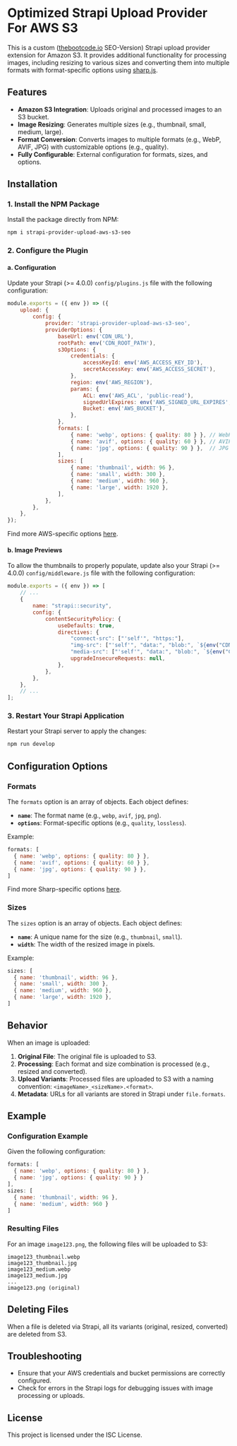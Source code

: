 # Optimized Strapi Upload Provider For AWS S3

This is a custom ([thebootcode.io](http://thebootcode.io) SEO-Version) Strapi upload provider extension for Amazon S3. It provides additional functionality for processing images, including resizing to various sizes and converting them into multiple formats with format-specific options using [sharp.js](https://sharp.pixelplumbing.com/).

## Features

- **Amazon S3 Integration**: Uploads original and processed images to an S3 bucket.
- **Image Resizing**: Generates multiple sizes (e.g., thumbnail, small, medium, large).
- **Format Conversion**: Converts images to multiple formats (e.g., WebP, AVIF, JPG) with customizable options (e.g., quality).
- **Fully Configurable**: External configuration for formats, sizes, and options.

## Installation

### 1. Install the NPM Package

Install the package directly from NPM:

```bash
npm i strapi-provider-upload-aws-s3-seo
```

### 2. Configure the Plugin

#### a. Configuration
Update your Strapi (>= 4.0.0) `config/plugins.js` file with the following configuration:

```javascript
module.exports = ({ env }) => ({
    upload: {
        config: {
            provider: 'strapi-provider-upload-aws-s3-seo',
            providerOptions: {
                baseUrl: env('CDN_URL'),
                rootPath: env('CDN_ROOT_PATH'),
                s3Options: {
                    credentials: {
                        accessKeyId: env('AWS_ACCESS_KEY_ID'),
                        secretAccessKey: env('AWS_ACCESS_SECRET'),
                    },
                    region: env('AWS_REGION'),
                    params: {
                        ACL: env('AWS_ACL', 'public-read'),
                        signedUrlExpires: env('AWS_SIGNED_URL_EXPIRES', 15 * 60),
                        Bucket: env('AWS_BUCKET'),
                    },
                },
                formats: [
                    { name: 'webp', options: { quality: 80 } }, // WebP with quality 80
                    { name: 'avif', options: { quality: 60 } }, // AVIF with quality 60
                    { name: 'jpg', options: { quality: 90 } },  // JPG with quality 90
                ],
                sizes: [
                    { name: 'thumbnail', width: 96 },
                    { name: 'small', width: 300 },
                    { name: 'medium', width: 960 },
                    { name: 'large', width: 1920 },
                ],
            },
        },
    },
});
```

Find more AWS-specific options [here](https://docs.aws.amazon.com/AWSJavaScriptSDK/latest/AWS/S3.html#constructor-property).

#### b. Image Previews 
To allow the thumbnails to properly populate, update also your Strapi (>= 4.0.0) `config/middleware.js` file with the following configuration:

```javascript
module.exports = ({ env }) => [
    // ...
    {
        name: "strapi::security",
        config: {
            contentSecurityPolicy: {
                useDefaults: true,
                directives: {
                    "connect-src": ["'self'", "https:"],
                    "img-src": ["'self'", "data:", "blob:", `${env("CDN_URL")}`],
                    "media-src": ["'self'", "data:", "blob:", `${env("CDN_URL")}`],
                    upgradeInsecureRequests: null,
                },
            },
        },
    },
    // ...
];
```

### 3. Restart Your Strapi Application

Restart your Strapi server to apply the changes:

```bash
npm run develop
```

## Configuration Options

### Formats

The `formats` option is an array of objects. Each object defines:

- **`name`**: The format name (e.g., `webp`, `avif`, `jpg`, `png`).
- **`options`**: Format-specific options (e.g., `quality`, `lossless`).

Example:

```javascript
formats: [
  { name: 'webp', options: { quality: 80 } },
  { name: 'avif', options: { quality: 60 } },
  { name: 'jpg', options: { quality: 90 } },
]
```

Find more Sharp-specific options [here](https://sharp.pixelplumbing.com/api-output#jpeg).

### Sizes

The `sizes` option is an array of objects. Each object defines:

- **`name`**: A unique name for the size (e.g., `thumbnail`, `small`).
- **`width`**: The width of the resized image in pixels.

Example:

```javascript
sizes: [
  { name: 'thumbnail', width: 96 },
  { name: 'small', width: 300 },
  { name: 'medium', width: 960 },
  { name: 'large', width: 1920 },
]
```

## Behavior

When an image is uploaded:

1. **Original File**: The original file is uploaded to S3.
2. **Processing**: Each format and size combination is processed (e.g., resized and converted).
3. **Upload Variants**: Processed files are uploaded to S3 with a naming convention: `<imageName>_<sizeName>.<format>`.
4. **Metadata**: URLs for all variants are stored in Strapi under `file.formats`.

## Example

### Configuration Example

Given the following configuration:

```javascript
formats: [
  { name: 'webp', options: { quality: 80 } },
  { name: 'jpg', options: { quality: 90 } }
],
sizes: [
  { name: 'thumbnail', width: 96 },
  { name: 'medium', width: 960 }
]
```

### Resulting Files

For an image `image123.png`, the following files will be uploaded to S3:

```
image123_thumbnail.webp
image123_thumbnail.jpg
image123_medium.webp
image123_medium.jpg
...
image123.png (original)
```

## Deleting Files

When a file is deleted via Strapi, all its variants (original, resized, converted) are deleted from S3.

## Troubleshooting

- Ensure that your AWS credentials and bucket permissions are correctly configured.
- Check for errors in the Strapi logs for debugging issues with image processing or uploads.

## License

This project is licensed under the ISC License.